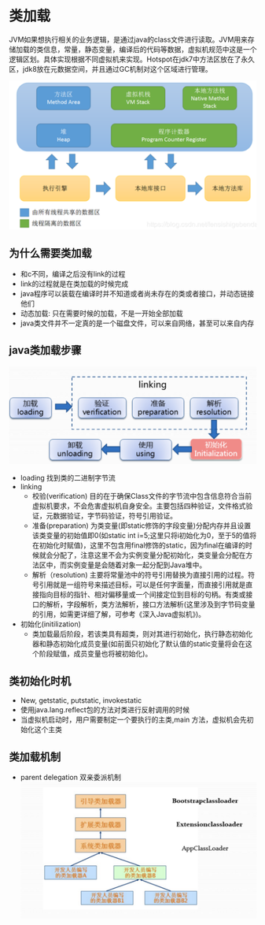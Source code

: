 # 类加载
JVM如果想执行相关的业务逻辑，是通过java的class文件进行读取。JVM用来存储加载的类信息，常量，静态变量，编译后的代码等数据，虚拟机规范中这是一个逻辑区划。具体实现根据不同虚拟机来实现。Hotspot在jdk7中方法区放在了永久区，jdk8放在元数据空间，并且通过GC机制对这个区域进行管理。

![jvm内存架构](../assets/img/jvm_memory_arch.PNG)

## 为什么需要类加载
- 和c不同，编译之后没有link的过程
- link的过程就是在类加载的时候完成
- java程序可以装载在编译时并不知道或者尚未存在的类或者接口，并动态链接他们
- 动态加载: 只在需要时候的加载，不是一开始全部加载
- java类文件并不一定真的是一个磁盘文件，可以来自网络，甚至可以来自内存

## java类加载步骤


![类加载步骤](../assets/img/classLoaderProcess.png)
- loading 找到类的二进制字节流
- linking 
    - 校验(verification) 目的在于确保Class文件的字节流中包含信息符合当前虚拟机要求，不会危害虚拟机自身安全。主要包括四种验证，文件格式验证，元数据验证，字节码验证，符号引用验证。
    - 准备(preparation) 为类变量(即static修饰的字段变量)分配内存并且设置该类变量的初始值即0(如static int i=5;这里只将i初始化为0，至于5的值将在初始化时赋值)，这里不包含用final修饰的static，因为final在编译的时候就会分配了，注意这里不会为实例变量分配初始化，类变量会分配在方法区中，而实例变量是会随着对象一起分配到Java堆中。
    - 解析（resolution) 主要将常量池中的符号引用替换为直接引用的过程。符号引用就是一组符号来描述目标，可以是任何字面量，而直接引用就是直接指向目标的指针、相对偏移量或一个间接定位到目标的句柄。有类或接口的解析，字段解析，类方法解析，接口方法解析(这里涉及到字节码变量的引用，如需更详细了解，可参考《深入Java虚拟机》)。
- 初始化(initilization)
    - 类加载最后阶段，若该类具有超类，则对其进行初始化，执行静态初始化器和静态初始化成员变量(如前面只初始化了默认值的static变量将会在这个阶段赋值，成员变量也将被初始化)。

## 类初始化时机
- New, getstatic, putstatic, invokestatic
- 使用java.lang.reflect包的方法对类进行反射调用的时候
- 当虚拟机启动时，用户需要制定一个要执行的主类,main 方法，虚拟机会先初始化这个主类

## 类加载机制
- parent delegation 双亲委派机制
![parent delegation](../assets/img/parent_delegation.png)